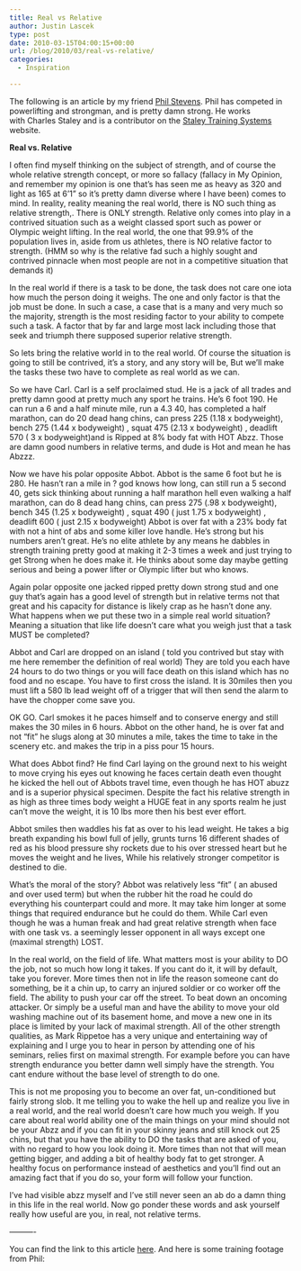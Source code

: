 ```yaml
---
title: Real vs Relative
author: Justin Lascek
type: post
date: 2010-03-15T04:00:15+00:00
url: /blog/2010/03/real-vs-relative/
categories:
  - Inspiration

---
```

The following is an article by my friend [Phil Stevens][1]. Phil has competed in powerlifting and strongman, and is pretty damn strong. He works with Charles Staley and is a contributor on the [Staley Training Systems][2] website.
   

  
**Real vs. Relative**
   

  
I often find myself thinking on the subject of strength, and of course the whole relative strength concept, or more so fallacy (fallacy in My Opinion, and remember my opinion is one that’s has seen me as heavy as 320 and light as 165 at 6’1” so it’s pretty damn diverse where I have been) comes to mind. In reality, reality meaning the real world, there is NO such thing as relative strength,. There is ONLY strength. Relative only comes into play in a contrived situation such as a weight classed sport such as power or Olympic weight lifting. In the real world, the one that 99.9% of the population lives in, aside from us athletes, there is NO relative factor to strength. (HMM so why is the relative fad such a highly sought and contrived pinnacle when most people are not in a competitive situation that demands it)
    

   
In the real world if there is a task to be done, the task does not care one iota how much the person doing it weighs. The one and only factor is that the job must be done. In such a case, a case that is a many and very much so the majority, strength is the most residing factor to your ability to compete such a task. A factor that by far and large most lack including those that seek and triumph there supposed superior relative strength.
    

  
So lets bring the relative world in to the real world. Of course the situation is going to still be contrived, it’s a story, and any story will be, But we’ll make the tasks these two have to complete as real world as we can.
    

  
So we have Carl. Carl is a self proclaimed stud. He is a jack of all trades and pretty damn good at pretty much any sport he trains. He’s 6 foot 190. He can run a 6 and a half minute mile, run a 4.3 40, has completed a half marathon, can do 20 dead hang chins, can press 225 (1.18 x bodyweight), bench 275 (1.44 x bodyweight) , squat 475 (2.13 x bodyweight) , deadlift 570 ( 3 x bodyweight)and is Ripped at 8% body fat with HOT Abzz. Those are damn good numbers in relative terms, and dude is Hot and mean he has Abzzz.
    

  
Now we have his polar opposite Abbot. Abbot is the same 6 foot but he is 280. He hasn’t ran a mile in ? god knows how long, can still run a 5 second 40, gets sick thinking about running a half marathon hell even walking a half marathon, can do 8 dead hang chins, can press 275 (.98 x bodyweight), bench 345 (1.25 x bodyweight) , squat 490 ( just 1.75 x bodyweight) , deadlift 600 ( just 2.15 x bodyweight) Abbot is over fat with a 23% body fat with not a hint of abs and some killer love handle. He’s strong but his numbers aren’t great. He’s no elite athlete by any means he dabbles in strength training pretty good at making it 2-3 times a week and just trying to get Strong when he does make it. He thinks about some day maybe getting serious and being a power lifter or Olympic lifter but who knows.
    

  
Again polar opposite one jacked ripped pretty down strong stud and one guy that’s again has a good level of strength but in relative terms not that great and his capacity for distance is likely crap as he hasn’t done any. What happens when we put these two in a simple real world situation? Meaning a situation that like life doesn’t care what you weigh just that a task MUST be completed?
    

  
Abbot and Carl are dropped on an island ( told you contrived but stay with me here remember the definition of real world) They are told you each have 24 hours to do two things or you will face death on this island which has no food and no escape. You have to first cross the island. It is 30miles then you must lift a 580 lb lead weight off of a trigger that will then send the alarm to have the chopper come save you.
    

  
OK GO. Carl smokes it he paces himself and to conserve energy and still makes the 30 miles in 6 hours. Abbot on the other hand, he is over fat and not “fit” he slugs along at 30 minutes a mile, takes the time to take in the scenery etc. and makes the trip in a piss pour 15 hours.
    

  
What does Abbot find? He find Carl laying on the ground next to his weight to move crying his eyes out knowing he faces certain death even thought he kicked the hell out of Abbots travel time, even though he has HOT abuzz and is a superior physical specimen. Despite the fact his relative strength in as high as three times body weight a HUGE feat in any sports realm he just can’t move the weight, it is 10 lbs more then his best ever effort.
    

   
Abbot smiles then waddles his fat as over to his lead weight. He takes a big breath expanding his bowl full of jelly, grunts turns 16 different shades of red as his blood pressure shy rockets due to his over stressed heart but he moves the weight and he lives, While his relatively stronger competitor is destined to die.
    

  
What’s the moral of the story? Abbot was relatively less “fit” ( an abused and over used term) but when the rubber hit the road he could do everything his counterpart could and more. It may take him longer at some things that required endurance but he could do them. While Carl even though he was a human freak and had great relative strength when face with one task vs. a seemingly lesser opponent in all ways except one (maximal strength) LOST.
    

    
In the real world, on the field of life. What matters most is your ability to DO the job, not so much how long it takes. If you cant do it, it will by default, take you forever. More times then not in life the reason someone cant do something, be it a chin up, to carry an injured soldier or co worker off the field. The ability to push your car off the street. To beat down an oncoming attacker. Or simply be a useful man and have the ability to move your old washing machine out of its basement home, and move a new one in its place is limited by your lack of maximal strength. All of the other strength qualities, as Mark Rippetoe has a very unique and entertaining way of explaining and I urge you to hear in person by attending one of his seminars, relies first on maximal strength. For example before you can have strength endurance you better damn well simply have the strength. You cant endure without the base level of strength to do one.
   

  
This is not me proposing you to become an over fat, un-conditioned but fairly strong slob. It me telling you to wake the hell up and realize you live in a real world, and the real world doesn’t care how much you weigh. If you care about real world ability one of the main things on your mind should not be your Abzz and if you can fit in your skinny jeans and still knock out 25 chins, but that you have the ability to DO the tasks that are asked of you, with no regard to how you look doing it. More times than not that will mean getting bigger, and adding a bit of healthy body fat to get stronger. A healthy focus on performance instead of aesthetics and you’ll find out an amazing fact that if you do so, your form will follow your function.
    

  
I’ve had visible abzz myself and I’ve still never seen an ab do a damn thing in this life in the real world. Now go ponder these words and ask yourself really how useful are you, in real, not relative terms.

&#8212;&#8212;&#8212;-
  

  
You can find the link to this article [here][3]. And here is some training footage from Phil:

 [1]: http://phil-stevens.blogspot.com/
 [2]: http://www.staleytraining.com/
 [3]: http://www.staleytraining.com/articles/phil-stevens/2010/real-vs-relative.htm
